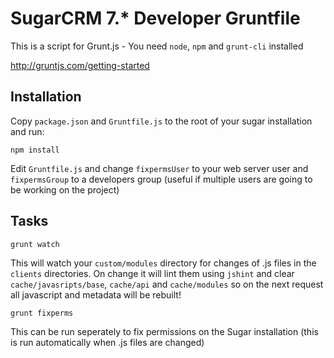 # SugarCRM 7.* Developer Gruntfile

This is a script for Grunt.js - You need `node`, `npm` and `grunt-cli` installed

http://gruntjs.com/getting-started

## Installation

Copy `package.json` and `Gruntfile.js` to the root of your sugar installation and run:

```
npm install
```

Edit `Gruntfile.js` and change `fixpermsUser` to your web server user and `fixpermsGroup` to a developers group (useful if multiple users are going to be working on the project)

## Tasks

```
grunt watch
```
This will watch your `custom/modules` directory for changes of .js files in the `clients` directories. On change it will lint them using `jshint` and clear `cache/javasripts/base`, `cache/api` and `cache/modules` so on the next request all javascript and metadata will be rebuilt!

```
grunt fixperms
```
This can be run seperately to fix permissions on the Sugar installation (this is run automatically when .js files are changed)
